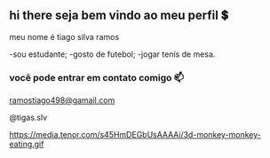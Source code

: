 ## hi there seja bem vindo ao meu perfil 💲

meu nome é tiago silva ramos

-sou estudante;
-gosto de futebol;
-jogar tenís de mesa.

### você pode entrar em contato comigo 📫
ramostiago498@gamail.com

@tigas.slv

https://media.tenor.com/s45HmDEGbUsAAAAi/3d-monkey-monkey-eating.gif
